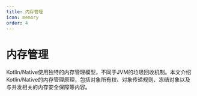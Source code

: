 ```yaml
---
title: 内存管理
icon: memory
order: 4
---
```


# 内存管理

Kotlin/Native使用独特的内存管理模型，不同于JVM的垃圾回收机制。本文介绍Kotlin/Native的内存管理原理，包括对象所有权、对象传递规则、冻结对象以及与并发相关的内存安全保障等内容。
